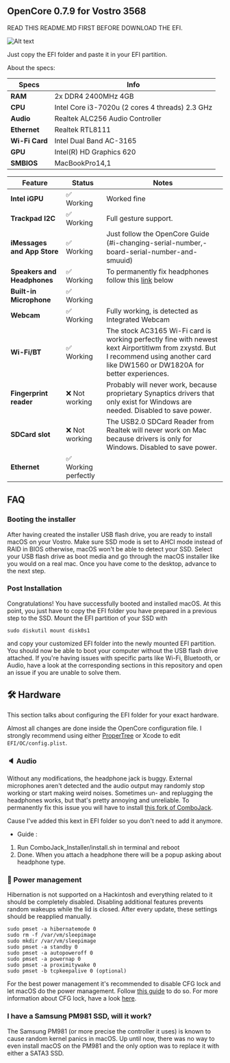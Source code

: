## OpenCore 0.7.9 for Vostro 3568

READ THIS README.MD FIRST BEFORE DOWNLOAD THE EFI.

![Alt text](https://user-images.githubusercontent.com/60842977/147896214-159dd21c-1989-405a-886f-c2e30f936511.png)

Just copy the EFI folder and paste it in your EFI partition.

About the specs:
 
| Specs | Info |
|----------|----------|
| **RAM** | 2x DDR4 2400MHz 4GB |
| **CPU** | Intel Core i3-7020u (2 cores 4 threads) 2.3 GHz |
| **Audio** | Realtek ALC256 Audio Controller |
| **Ethernet** | Realtek RTL8111 |
| **Wi-Fi Card** | Intel Dual Band AC-3165 |
| **GPU** | Intel(R) HD Graphics 620 |
| **SMBIOS** | MacBookPro14,1 |



| Feature | Status | Notes |
| ------------- | ------------- | ------------- |
| **Intel iGPU** | ✅ Working | Worked fine |
| **Trackpad I2C** |  ✅ Working | Full gesture support.| 
| **iMessages and App Store** | ✅ Working | Just follow the OpenCore Guide (#ℹ️-changing-serial-number,-board-serial-number-and-smuuid) |
| **Speakers and Headphones** | ✅ Working | To permanently fix headphones follow this [link](https://github.com/hackintosh-stuff/ComboJack) below |
| **Built-in Microphone** | ✅ Working |
| **Webcam** | ✅ Working | Fully working, is detected as Integrated Webcam |
| **Wi-Fi/BT** | ✅ Working | The stock AC3165 Wi-Fi card is working perfectly fine with newest kext Airportitlwm from zxystd. But I recommend using another card like DW1560 or DW1820A for better experiences. |
| **Fingerprint reader** | ❌ Not working | Probably will never work, because proprietary Synaptics drivers that only exist for Windows are needed. Disabled to save power. |
| **SDCard slot** | ❌ Not working | The USB2.0 SDCard Reader from Realtek will never work on Mac because drivers is only for Windows. Disabled to save power. |
| **Ethernet** | ✅ Working perfectly |


## FAQ
### Booting the installer
After having created the installer USB flash drive, you are ready to install macOS on your Vostro. Make sure SSD mode is set to AHCI mode instead of RAID in BIOS otherwise, macOS won't be able to detect your SSD. Select your USB flash drive as boot media and go through the macOS installer like you would on a real mac. Once you have come to the desktop, advance to the next step.

### Post Installation
Congratulations! You have successfully booted and installed macOS. At this point, you just have to copy the EFI folder you have prepared in a previous step to the SSD. Mount the EFI partition of your SSD with

`sudo diskutil mount disk0s1`

and copy your customized EFI folder into the newly mounted EFI partition. You should now be able to boot your computer without the USB flash drive attached. If you're having issues with specific parts like Wi-Fi, Bluetooth, or Audio, have a look at the corresponding sections in this repository and open an issue if you are unable to solve them.

## 🛠 Hardware
This section talks about configuring the EFI folder for your exact hardware.

Almost all changes are done inside the OpenCore configuration file. I strongly recommend using either [ProperTree](https://github.com/corpnewt/ProperTree) or Xcode to edit `EFI/OC/config.plist`.

### 🔈 Audio
Without any modifications, the headphone jack is buggy. External microphones aren't detected and the audio output may randomly stop working or start making weird noises. Sometimes un- and replugging the headphones works, but that's pretty annoying and unreliable. To permanently fix this issue you will have to install [this fork of ComboJack](https://github.com/lvs1974/ComboJack).

Cause I've added this kext in EFI folder so you don't need to add it anymore.

+ Guide :
1. Run ComboJack_Installer/install.sh in terminal and reboot
2. Done. When you attach a headphone there will be a popup asking about headphone type.

### 🔋 Power management
Hibernation is not supported on a Hackintosh and everything related to it should be completely disabled. Disabling additional features prevents random wakeups while the lid is closed. After every update, these settings should be reapplied manually.

```
sudo pmset -a hibernatemode 0
sudo rm -f /var/vm/sleepimage
sudo mkdir /var/vm/sleepimage
sudo pmset -a standby 0
sudo pmset -a autopoweroff 0
sudo pmset -a powernap 0
sudo pmset -a proximitywake 0
sudo pmset -b tcpkeepalive 0 (optional)
```

For the best power management it's recommended to disable CFG lock and let macOS do the power management. Follow [this guide](https://github.com/jaromeyer/XPS9570-Catalina/issues/44#issuecomment-708540167) to do so. For more information about CFG lock, have a look [here](https://dortania.github.io/OpenCore-Post-Install/misc/msr-lock.html).

### I have a Samsung PM981 SSD, will it work?
The Samsung PM981 (or more precise the controller it uses) is known to cause random kernel panics in macOS. Up until now, there was no way to even install macOS on the PM981 and the only option was to replace it with either a SATA3 SSD. 

